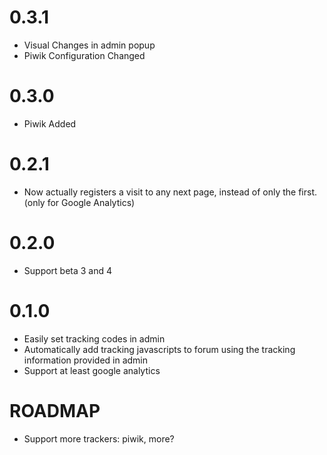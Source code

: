 # 0.3.1

- Visual Changes in admin popup
- Piwik Configuration Changed

# 0.3.0

- Piwik Added

# 0.2.1

- Now actually registers a visit to any next page, instead of only the first. (only for Google Analytics)

# 0.2.0

- Support beta 3 and 4

# 0.1.0

- Easily set tracking codes in admin
- Automatically add tracking javascripts to forum using the tracking information provided in admin
- Support at least google analytics

# ROADMAP

- Support more trackers: piwik, more?

